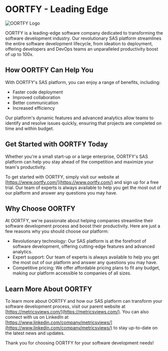 # OORTFY - Leading Edge

![OORTFY Logo](https://raw.githubusercontent.com/oortfy/oortfy/main/logo.png)

OORTFY is a leading-edge software company dedicated to transforming the software development industry. Our revolutionary SAS platform streamlines the entire software development lifecycle, from ideation to deployment, offering developers and DevOps teams an unparalleled productivity boost of up to 100x.

## How OORTFY Can Help You

With OORTFY's SAS platform, you can enjoy a range of benefits, including:

- Faster code deployment
- Improved collaboration
- Better communication
- Increased efficiency

Our platform's dynamic features and advanced analytics allow teams to identify and resolve issues quickly, ensuring that projects are completed on time and within budget. 

## Get Started with OORTFY Today

Whether you're a small start-up or a large enterprise, OORTFY's SAS platform can help you stay ahead of the competition and maximize your team's productivity. 

To get started with OORTFY, simply visit our website at [https://www.oortfy.com/](https://www.oortfy.com/) and sign up for a free trial. Our team of experts is always available to help you get the most out of our platform and answer any questions you may have.

## Why Choose OORTFY

At OORTFY, we're passionate about helping companies streamline their software development process and boost their productivity. Here are just a few reasons why you should choose our platform:

- Revolutionary technology: Our SAS platform is at the forefront of software development, offering cutting-edge features and advanced analytics.
- Expert support: Our team of experts is always available to help you get the most out of our platform and answer any questions you may have.
- Competitive pricing: We offer affordable pricing plans to fit any budget, making our platform accessible to companies of all sizes.

## Learn More About OORTFY

To learn more about OORTFY and how our SAS platform can transform your software development process, visit our parent website at [https://metricsviews.com/](https://metricsviews.com/). You can also connect with us on LinkedIn at [https://www.linkedin.com/company/metricsviews/](https://www.linkedin.com/company/metricsviews/) to stay up-to-date on the latest news and updates.

Thank you for choosing OORTFY for your software development needs!
